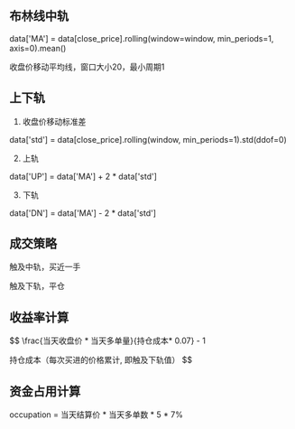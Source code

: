 

## 布林线中轨
data['MA'] = data[close_price].rolling(window=window, min_periods=1, axis=0).mean()

收盘价移动平均线，窗口大小20，最小周期1
## 上下轨

1. 收盘价移动标准差

data['std'] = data[close_price].rolling(window, min_periods=1).std(ddof=0)

2. 上轨

data['UP'] = data['MA'] + 2 * data['std']

3. 下轨

data['DN'] = data['MA'] - 2 * data['std']

## 成交策略

触及中轨，买近一手

触及下轨，平仓

## 收益率计算

$$
\frac{当天收盘价 * 当天多单量}{持仓成本* 0.07} - 1

持仓成本（每次买进的价格累计, 即触及下轨值）
$$
## 资金占用计算
occupation = 当天结算价 * 当天多单数 * 5 * 7%
